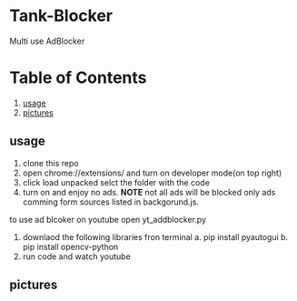 # Tank-Blocker
Multi use AdBlocker

# Table of Contents

1. [usage](#usage)
2. [pictures](#pictures)
## usage
1. clone this repo 
2. open chrome://extensions/ and turn on developer mode(on top right)
3. click load unpacked selct the folder with the code
4. turn on and enjoy no ads.
**NOTE** not all ads will be blocked only ads comming form sources listed in backgorund.js.

to use ad blcoker on youtube open yt_addblocker.py
1. downlaod the following libraries fron terminal 
  a. pip install pyautogui
  b. pip install opencv-python
2. run code and watch youtube

## pictures
